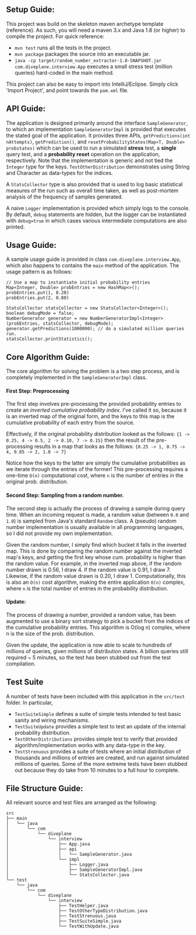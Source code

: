 ## Setup Guide:
This project was build on the skeleton maven archetype template (reference). As such, you will need a maven 3.x and Java 1.8 (or higher) to compile the project. For quick reference:
- `mvn test` runs all the tests in the project.
- `mvn package` packages the source into an executable jar.
- `java -cp target/random_number_extractor-1.0-SNAPSHOT.jar com.diveplane.interview.App` executes a small stress test (million queries) hard-coded in the main method.

This project can also be easy to import into IntelliJ/Eclipse. Simply click 'Import Project', and point towards the `pom.xml` file.
  
## API Guide:
The application is designed primarily around the interface `SampleGenerator`, to which an implementation `SampleGeneratorImpl` is provided that executes the stated goal of the application. It provides three APIs, `getPredictions(int nAttempts)`, `getPrediction()`, and `resetProbabilityStates(Map<T, Double> probstates)` which can be used to run a simulated **stress** test, a **single** query test, and a **probability reset** operation on the application, respectively. Note
that the implementation is generic and not tied the `Integer` type for the keys. `TestOtherDistribution` demonstrates using String and Character as data-types for the indices.

A `StatsCollector` type is also provided that is used to log basic statistical measures of the run such as overall time taken, as well as post-mortem analysis of the frequency of samples generated.

A naive `Logger` implementation is provided which simply logs to the console. By default, `debug` statements are hidden, but the logger can be instantiated with `debug=true` in which cases various intermediate computations are also printed.

## Usage Guide:
A sample usage guide is provided in class `com.diveplane.interview.App`, which also happens to contains the `main` method of the application. The usage pattern is as follows:
```
// Use a map to instantiate initial probability entries
Map<Integer, Double> probEntries = new HashMap<>();
probEntries.put(1, 0.20)
probEntries.put(2, 0.80)

StatsCollector statsCollector = new StatsCollector<Integer>();
boolean debugMode = false;
NumberGenerator generator = new NumberGeneratorImpl<Integer>(probEntries, statsCollector, debugMode);
generator.getPredictions(1000000); // do a simulated million queries run.
statsCollector.printStatistics();
```
## Core Algorithm Guide:

The core algorithm for solving the problem is a two step process, and is completely implemented in the `SampleGeneratorImpl` class.

#### First Step: Preprocessing
The first step involves pre-processing the provided probability entries to create an *inverted cumulative probability index*. I've called it so, because it is an inverted map of the original form, and the keys to this map is the cumulative probability  of each entry from the source.

Effectively, if the original probability distribution looked as the follows:
```{1 -> 0.25, 4 -> 0.5, 2 -> 0.10, 7 -> 0.15}```
then the result of the pre-processing results in a map that looks as the follows:
```{0.25 -> 1, 0.75 -> 4, 0.85 -> 2, 1.0 -> 7}```

Notice how the keys to the latter are simply the cumulative probabilities as we iterate through the entries of the former! This pre-processing requires a one-time `O(n)` computational cost, where `n` is the number of entries in the original prob. distribution.

#### Second Step: Sampling from a random number.
The second step is actually the process of drawing a sample during query time. When an incoming request is made, a random value (between `0.0` and `1.0`) is sampled from Java's standard `Random` class. A (pseudo) random number implementation is usually available in all programming languages, so I did not provide my own implementation.

Given the random number, I simply find which bucket it falls in the inverted map. This is done by comparing the random number against the inverted map's keys, and getting the first key whose cum. probability is higher than the random value. For example, in the inverted map above, if the random number drawn is 0.56, I draw 4. If the random value is 0.91, I draw 7. Likewise, if the random value drawn is 0.20, I draw 1. Computationally, this is also an `O(n)` cost algorithm, making the entire application `O(n)` complex, where `n` is the total number of entries in the probability distribution.

#### Update:
The process of drawing a number, provided a random value, has been augmented to use a binary sort strategy to 
pick a bucket from the indices of the cumulative probability entries. This algorithm is O(log n) complex, where
n is the size of the prob. distribution.

Given the update, the application is now able to scale to hundreds of millions of queries, given millions of distribution states.
A billion queries still required ~ 5 minutes, so the test has been stubbed out from the test compilation.

## Test Suite
A number of tests have been included with this application in the `src/test` folder. In particular,
- `TestSuiteSimple` defines a suite of simple tests intended to test basic sanity and wiring mechanisms.
- `TestSuiteUpdate` provides a simple test to test an update of the internal probability distribution.
- `TestOtherDistributions` provides simple test to verify that provided algorithm/implementation works with any data-type in the key.
- `TestStrenuous` provides a suite of tests where an initial distribution of thousands and millions of entries are created, and run against simulated millions of queries. Some of the more extreme tests have been stubbed out because they do take from 10 minutes to a full hour to complete.

## File Structure Guide:
All relevant source and test files are arranged as the following:
```
src
├── main
│   └── java
│       └── com
│           └── diveplane
│               └── interview
│                   ├── App.java
│                   ├── api
│                   │   └── SampleGenerator.java
│                   └── impl
│                       ├── Logger.java
│                       ├── SampleGeneratorImpl.java
│                       └── StatsCollector.java
└── test
    └── java
        └── com
            └── diveplane
                └── interview
                    ├── TestHelper.java
                    ├── TestOtherTypeDistribution.java
                    ├── TestStrenuous.java
                    ├── TestSuiteSimple.java
                    └── TestWithUpdate.java
```


